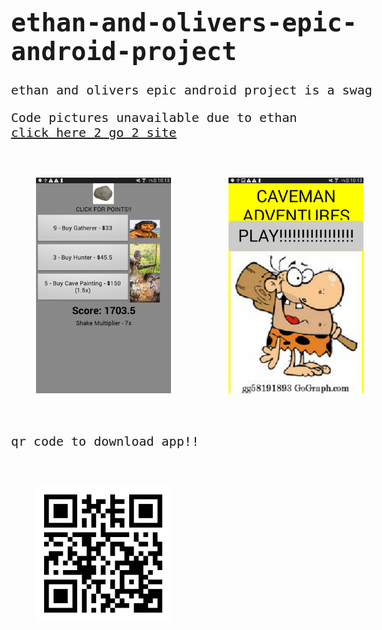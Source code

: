 <link href="https://fonts.googleapis.com/css?family=Ubuntu+Mono&display=swap" rel="stylesheet"> 

# ethan-and-olivers-epic-android-project
ethan and olivers epic android project is a swag

Code pictures unavailable due to ethan <br>
<a href="https://thog10million.github.io/ethan-and-olivers-epic-android-project/">click here 2 go 2 site</a>

<img src="Screenshot_2019-11-18-10-13-38[1].png">
<img src="Screenshot_2019-11-18-10-13-45[1].png">

qr code to download app!!

![qr code not avaliable!!!!!](qr.png)

<style>

  img {
    width: 30%;
    padding: 40px;
  }
  
  body {
    font-family: 'Ubuntu Mono', monospace;
    font-size: 20px;
  }
  

</style>
